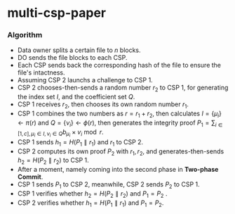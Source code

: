 # multi-csp-paper

### Algorithm
- Data owner splits a certain file to $n$ blocks.
- DO sends the file blocks to each CSP.
- Each CSP sends back the corresponding hash of the file to ensure the file's intactness.
- Assuming CSP 2 launchs a challenge to CSP 1.
- CSP 2 chooses-then-sends a random number $r_2$ to CSP 1, for generating the index set $I$, and the coefficient set $Q$.
- CSP 1 receives $r_2$, then chooses its own random number $r_1$.
- CSP 1 combines the two numbers as $r=r_1+r_2$, then calculates $I=\lbrace\mu_i\rbrace\gets\pi(r)$ and $Q=\lbrace\nu_i\rbrace\gets\phi(r)$, then generates the integrity proof $P_1=\sum_{i\in[1,c],\mu_i\in I,v_i\in Q}b_{\mu_i}\times v_i\bmod r$.
- CSP 1 sends $h_1=H(P_1\parallel r_1)$ and $r_1$ to CSP 2.
- CSP 2 computes its own proof $P_2$ with $r_1,r_2$, and generates-then-sends $h_2=H(P_2\parallel r_2)$ to CSP 1.
- After a moment, namely coming into the second phase in **Two-phase Commit**.
- CSP 1 sends $P_1$ to CSP 2, meanwhile, CSP 2 sends $P_2$ to CSP 1.
- CSP 1 verifies whether $h_2=H(P_2\parallel r_2)$ and $P_1=P_2$ .
- CSP 2 verifies whether $h_1=H(P_1\parallel r_1)$ and $P_1=P_2$.


